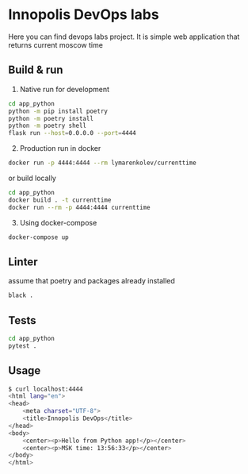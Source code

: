 # Innopolis DevOps labs

Here you can find devops labs project. It is simple web application that returns current moscow time

## Build & run

1. Native run for development

```bash
cd app_python
python -m pip install poetry
python -m poetry install
python -m poetry shell
flask run --host=0.0.0.0 --port=4444
```

2. Production run in docker

```bash
docker run -p 4444:4444 --rm lymarenkolev/currenttime
```

or build locally

```bash
cd app_python
docker build . -t currenttime
docker run --rm -p 4444:4444 currenttime
```

3. Using docker-compose

```bash
docker-compose up
```

## Linter

assume that poetry and packages already installed

```bash
black .
```

## Tests

```bash
cd app_python
pytest .
```

## Usage

```bash
$ curl localhost:4444
<html lang="en">
<head>
    <meta charset="UTF-8">
    <title>Innopolis DevOps</title>
</head>
<body>
    <center><p>Hello from Python app!</p></center>
    <center><p>MSK time: 13:56:33</p></center>
</body>
</html>
```
